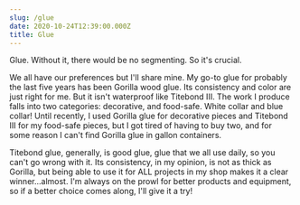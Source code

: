 ```yaml
---
slug: /glue
date: 2020-10-24T12:39:00.000Z
title: Glue
---
```

Glue.  Without it, there would be no segmenting.  So it's crucial.  

We all have our preferences but I'll share mine.  My go-to glue for probably the last five years has been Gorilla wood glue.  Its consistency and color are just right for me.  But it isn't waterproof like Titebond III.  The work I produce falls into two categories: decorative, and food-safe.  White collar and blue collar!  Until recently, I used Gorilla glue for decorative pieces and Titebond III for my food-safe pieces, but I got tired of having to buy two, and for some reason I can't find Gorilla glue in gallon containers.  

Titebond glue, generally, is good glue, glue that we all use daily, so you can't go wrong with it.  Its consistency, in my opinion, is not as thick as Gorilla, but being able to use it for ALL projects in my shop makes it a clear winner...almost.  I'm always on the prowl for better products and equipment, so if a better choice comes along, I'll give it a try!